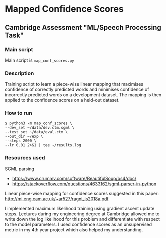# Mapped Confidence Scores
## Cambridge Assessment "ML/Speech Processing Task"

### Main script
Main script is `map_conf_scores.py`

### Description
Training script to learn a piece-wise linear mapping that maximises confidence of 
correctly predicted words and minimises confidence of incorrectly predicted words
on a development dataset.
The mapping is then applied to the confidence scores on a held-out dataset.

### How to run
```
$ python3 -m map_conf_scores \
--dev_set ~/data/dev.ctm.sgml \
--test_set ~/data/eval.ctm \
--out_dir ~/exp \
--steps 2000 \
--lr 0.01 2>&1 | tee ~/results.log
```

### Resources used

SGML parsing
* https://www.crummy.com/software/BeautifulSoup/bs4/doc/
* https://stackoverflow.com/questions/4633162/sgml-parser-in-python

Linear piece-wise mapping for confidence scores suggested in this paper:
http://mi.eng.cam.ac.uk/~ar527/ragni_is2018a.pdf

I implemented maximum likelihood training using gradient ascent update steps. Lectures during my engineering degree at Cambridge allowed me to write down the log likelihood for this problem and differentiate with respect to the model parameters. I used confidence scores as an unsupervised metric in my 4th year project which also helped my understanding.